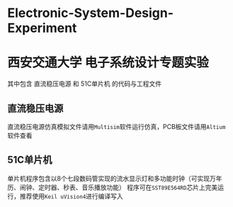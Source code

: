 # Electronic-System-Design-Experiment
# 西安交通大学 电子系统设计专题实验
其中包含 直流稳压电源 和 51C单片机 的代码与工程文件

## 直流稳压电源
直流稳压电源仿真模拟文件请用```Multisim```软件运行仿真，PCB板文件请用```Altium```软件查看

## 51C单片机
单片机程序包含以8个七段数码管实现的流水显示灯和多功能时钟（可实现万年历、闹钟、定时器、秒表、音乐播放功能）
程序可在```SST89E564RD```芯片上完美运行，推荐使用```Keil uVision4```进行编译写入
